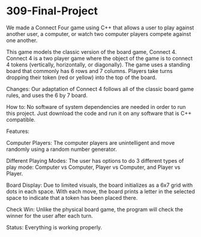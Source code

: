 # 309-Final-Project
We made a Connect Four game using C++ that allows a user to play against another user, a computer, or watch two computer players compete against one another.

This game models the classic version of the board game, Connect 4. 
Connect 4 is a two player game where the object of the game is to connect 4 tokens (vertically, horizontally, or diagonally).
The game uses a standing board that commonly has 6 rows and 7 columns.
Players take turns dropping their token (red or yellow) into the top of the board.

Changes:
Our adaptation of Connect 4 follows all of the classic board game rules, and uses the 6 by 7 board.

How to: No software of system dependencies are needed in order to run this project. Just download the code and run it on any software that is C++ compatible.  


Features:

Computer Players:
The computer players are unintelligent and move randomly using a random number generator. 

Different Playing Modes:
The user has options to do 3 different types of play mode: Computer vs Computer, Player vs Computer, and Player vs Player.

Board Display:
Due to limited visuals, the board initializes as a 6x7 grid with dots in each space. With each move, the board prints a letter in the selected space to indicate that a token has been placed there.

Check Win:
Unlike the physical board game, the program will check the winner for the user after each turn.

Status:
Everything is working properly.
